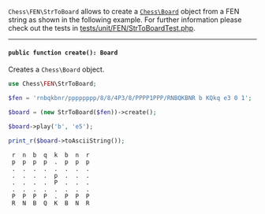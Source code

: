 `Chess\FEN\StrToBoard` allows to create a [`Chess\Board`](https://php-chess.readthedocs.io/en/latest/board/) object from a FEN string as shown in the following example. For further information please check out the tests in [tests/unit/FEN/StrToBoardTest.php](https://github.com/chesslablab/php-chess/blob/master/tests/unit/FEN/StrToBoardTest.php).

---

#### `public function create(): Board`

Creates a `Chess\Board` object.

```php
use Chess\FEN\StrToBoard;

$fen = 'rnbqkbnr/pppppppp/8/8/4P3/8/PPPP1PPP/RNBQKBNR b KQkq e3 0 1';

$board = (new StrToBoard($fen))->create();

$board->play('b', 'e5');

print_r($board->toAsciiString());
```
```
 r  n  b  q  k  b  n  r
 p  p  p  p  .  p  p  p
 .  .  .  .  .  .  .  .
 .  .  .  .  p  .  .  .
 .  .  .  .  P  .  .  .
 .  .  .  .  .  .  .  .
 P  P  P  P  .  P  P  P
 R  N  B  Q  K  B  N  R
```
